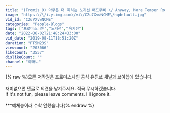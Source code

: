 ```yaml
---
title: "(Fromis_9) 아무튼 더 욱하는 노지선 매드무비 \/ Anyway, More Temper Roh Jisun Montage (Eng Sub)"
image: "https:\/\/i.ytimg.com\/vi\/C2u7XvwNCME\/hqdefault.jpg"
vid_id: "C2u7XvwNCME"
categories: "People-Blogs"
tags: ["프로미스나인","노지선","욱지선"]
date: "2022-06-02T21:48:24+03:00"
vid_date: "2019-08-11T18:51:20Z"
duration: "PT5M23S"
viewcount: "203066"
likeCount: "3557"
dislikeCount: ""
channel: "이태니"
---
```

{% raw %}모든 저작권은 프로미스나인 공식 유튜브 채널과 브이앱에 있습니다.<br /><br />재미없으면 댓글로 의견을 남겨주세요. 적극 무시하겠습니다.<br />If it's not fun, please leave comments. I'll ignore it.<br /><br />***예체능이라 수학 안했습니다{% endraw %}
